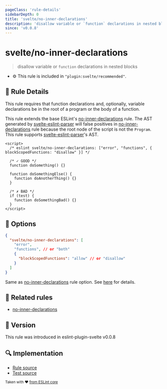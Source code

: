 ```yaml
---
pageClass: 'rule-details'
sidebarDepth: 0
title: 'svelte/no-inner-declarations'
description: 'disallow variable or `function` declarations in nested blocks'
since: 'v0.0.8'
---
```


# svelte/no-inner-declarations

> disallow variable or `function` declarations in nested blocks

- :gear: This rule is included in `"plugin:svelte/recommended"`.

## :book: Rule Details

This rule requires that function declarations and, optionally, variable declarations be in the root of a program or the body of a function.

This rule extends the base ESLint's [no-inner-declarations] rule. The AST generated by [svelte-eslint-parser] will false positives in [no-inner-declarations] rule because the root node of the script is not the `Program`.\
This rule supports [svelte-eslint-parser]'s AST.

[svelte-eslint-parser]: https://github.com/sveltejs/svelte-eslint-parser

<!--eslint-skip-->

```svelte
<script>
  /* eslint svelte/no-inner-declarations: ["error", "functions", { blockScopedFunctions: "disallow" }] */

  /* ✓ GOOD */
  function doSomething() {}

  function doSomethingElse() {
    function doAnotherThing() {}
  }

  /* ✗ BAD */
  if (test) {
    function doSomethingBad() {}
  }
</script>
```

## :wrench: Options

```json
{
  "svelte/no-inner-declarations": [
    "error",
    "functions", // or "both"
    {
      "blockScopedFunctions": "allow" // or "disallow"
    }
  ]
}
```

Same as [no-inner-declarations] rule option. See [here](https://eslint.org/docs/rules/no-inner-declarations#options) for details.

## :couple: Related rules

- [no-inner-declarations]

[no-inner-declarations]: https://eslint.org/docs/rules/no-inner-declarations

## :rocket: Version

This rule was introduced in eslint-plugin-svelte v0.0.8

## :mag: Implementation

- [Rule source](https://github.com/sveltejs/eslint-plugin-svelte/blob/main/packages/eslint-plugin-svelte/src/rules/no-inner-declarations.ts)
- [Test source](https://github.com/sveltejs/eslint-plugin-svelte/blob/main/packages/eslint-plugin-svelte/tests/src/rules/no-inner-declarations.ts)

<sup>Taken with ❤️ [from ESLint core](https://eslint.org/docs/rules/no-inner-declarations)</sup>
